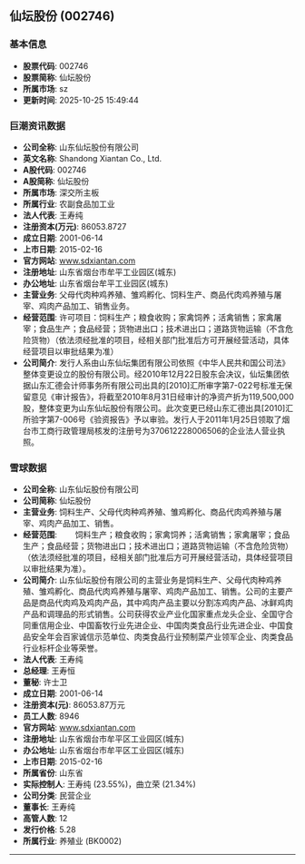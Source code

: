 ## 仙坛股份 (002746)

### 基本信息

- **股票代码**: 002746
- **股票简称**: 仙坛股份
- **所属市场**: sz
- **更新时间**: 2025-10-25 15:49:44

### 巨潮资讯数据

- **公司全称**: 山东仙坛股份有限公司
- **英文名称**: Shandong Xiantan Co., Ltd.
- **A股代码**: 002746
- **A股简称**: 仙坛股份
- **所属市场**: 深交所主板
- **所属行业**: 农副食品加工业
- **法人代表**: 王寿纯
- **注册资本(万元)**: 86053.8727
- **成立日期**: 2001-06-14
- **上市日期**: 2015-02-16
- **官方网站**: www.sdxiantan.com
- **注册地址**: 山东省烟台市牟平工业园区(城东)
- **办公地址**: 山东省烟台牟平工业园区(城东)
- **主营业务**: 父母代肉种鸡养殖、雏鸡孵化、饲料生产、商品代肉鸡养殖与屠宰、鸡肉产品加工、销售业务。
- **经营范围**: 许可项目：饲料生产；粮食收购；家禽饲养；活禽销售；家禽屠宰；食品生产；食品经营；货物进出口；技术进出口；道路货物运输（不含危险货物）（依法须经批准的项目，经相关部门批准后方可开展经营活动，具体经营项目以审批结果为准）
- **公司简介**: 发行人系由山东仙坛集团有限公司依照《中华人民共和国公司法》整体变更设立的股份有限公司。经2010年12月22日股东会决议，仙坛集团依据山东汇德会计师事务所有限公司出具的[2010]汇所审字第7-022号标准无保留意见《审计报告》，将截至2010年8月31日经审计的净资产折为119,500,000股，整体变更为山东仙坛股份有限公司。此次变更已经山东汇德出具[2010]汇所验字第7-006号《验资报告》予以审验。发行人于2011年1月25日领取了烟台市工商行政管理局核发的注册号为370612228006506的企业法人营业执照。

### 雪球数据

- **公司全称**: 山东仙坛股份有限公司
- **公司简称**: 仙坛股份
- **主营业务**: 饲料生产、父母代肉种鸡养殖、雏鸡孵化、商品代肉鸡养殖与屠宰、鸡肉产品加工、销售。
- **经营范围**: 　　饲料生产；粮食收购；家禽饲养；活禽销售；家禽屠宰；食品生产；食品经营；货物进出口；技术进出口；道路货物运输（不含危险货物）（依法须经批准的项目，经相关部门批准后方可开展经营活动，具体经营项目以审批结果为准）。
- **公司简介**: 山东仙坛股份有限公司的主营业务是饲料生产、父母代肉种鸡养殖、雏鸡孵化、商品代肉鸡养殖与屠宰、鸡肉产品加工、销售。公司的主要产品是商品代肉鸡及鸡肉产品，其中鸡肉产品主要以分割冻鸡肉产品、冰鲜鸡肉产品和调理品的形式销售。公司获得农业产业化国家重点龙头企业、全国守合同重信用企业、中国畜牧行业先进企业、中国肉类食品行业先进企业、中国食品安全年会百家诚信示范单位、肉类食品行业预制菜产业领军企业、肉类食品行业标杆企业等荣誉。
- **法人代表**: 王寿纯
- **总经理**: 王寿恒
- **董秘**: 许士卫
- **成立日期**: 2001-06-14
- **注册资本(元)**: 86053.87万元
- **员工人数**: 8946
- **官方网站**: www.sdxiantan.com
- **注册地址**: 山东省烟台市牟平区工业园区(城东)
- **办公地址**: 山东省烟台市牟平区工业园区(城东)
- **上市日期**: 2015-02-16
- **所属省份**: 山东省
- **实际控制人**: 王寿纯 (23.55%)，曲立荣 (21.34%)
- **公司分类**: 民营企业
- **董事长**: 王寿纯
- **高管人数**: 12
- **发行价格**: 5.28
- **所属行业**: 养殖业 (BK0002)

---